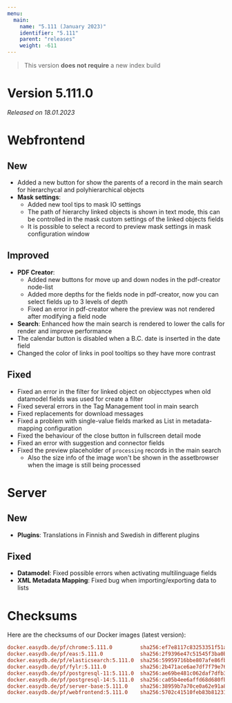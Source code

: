 ```yaml
---
menu:
  main:
    name: "5.111 (January 2023)"
    identifier: "5.111"
    parent: "releases"
    weight: -611
---
```



> This version **does not require** a new index build


# Version 5.111.0

*Released on 18.01.2023*

# Webfrontend

## New

* Added a new button for show the parents of a record in the main search for hierarchycal and polyhierarchical objects
* **Mask settings**:
  * Added new tool tips to mask IO settings
  * The path of hierarchy linked objects is shown in text mode, this can be controlled in the mask custom settings of the linked objects fields
  * It is possible to select a record to preview mask settings in mask configuration window

## Improved

* **PDF Creator**:
  * Added new buttons for move up and down nodes in the pdf-creator node-list
  * Added more depths for the fields node in pdf-creator, now you can select fields up to 3 levels of depth
  * Fixed an error in pdf-creator where the preview was not rendered after modifying a field node
* **Search**: Enhanced how the main search is rendered to lower the calls for render and improve performance
* The calendar button is disabled when a B.C. date is inserted in the date field
* Changed the color of links in pool tooltips so they have more contrast

## Fixed

* Fixed an error in the filter for linked object on objecctypes when old datamodel fields was used for create a filter
* Fixed several errors in the Tag Management tool in main search
* Fixed replacements for download messages
* Fixed a problem with single-value fields marked as List in metadata-mapping configuration
* Fixed the behaviour of the close button in fullscreen detail mode
* Fixed an error with suggestion and connector fields
* Fixed the preview placeholder of `processing` records in the main search
  * Also the size info of the image won't be shown in the assetbrowser when the image is still being processed


# Server

## New

* **Plugins**: Translations in Finnish and Swedish in different plugins

## Fixed

* **Datamodel**: Fixed possible errors when activating multilinguage fields
* **XML Metadata Mapping**: Fixed bug when importing/exporting data to lists




# Checksums

Here are the checksums of our Docker images (latest version):

```ini
docker.easydb.de/pf/chrome:5.111.0         sha256:ef7e8117c83253351f51a408ef0707a306db5779a5f3bfeca7fd63b6abb4aac7
docker.easydb.de/pf/eas:5.111.0            sha256:2f9396e47c51545f3ba0b05b3addf9ff866b1c218cd2d7e255c1dc3ecefcca0f
docker.easydb.de/pf/elasticsearch:5.111.0  sha256:59959716bbe807afe86fb0c58d46599c87d77aaa130b0a489b064b1156cfdab8
docker.easydb.de/pf/fylr:5.111.0           sha256:2b471ace6ae7df7f79e76c32f841aa9eaba090da70ae187124905b0e3ddaf2da
docker.easydb.de/pf/postgresql-11:5.111.0  sha256:ae69be481c062daf7dfb37578ff006b0ba8ef9a3c56dfdff4984711ce3c59b16
docker.easydb.de/pf/postgresql-14:5.111.0  sha256:ca05b4ee6affd68d680fbbed9c7a28368eb26ec5b637d814cd52a17d9c9885c6
docker.easydb.de/pf/server-base:5.111.0    sha256:38959b7a70ce0a62e91a8dd3ae068f8d6aa4d7d82f4723675804933afcdbcc2b
docker.easydb.de/pf/webfrontend:5.111.0    sha256:5702c41510feb83b81231858ba404a6dc062f3c867095c97419d214fd94e55e8
```

